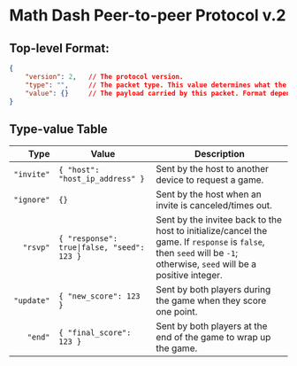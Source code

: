 # Math Dash Peer-to-peer Protocol v.2
## Top-level Format:
```json
{
    "version": 2,   // The protocol version.
    "type": "",     // The packet type. This value determines what the `value' field will contain.
    "value": {}     // The payload carried by this packet. Format depends on `type'.
}
```
## Type-value Table
|     Type | Value                                       | Description
|        -:|-                                            |-
|`"invite"`|`{ "host": "host_ip_address" }`              | Sent by the host to another device to request a game.
|`"ignore"`|`{}`                                         | Sent by the host when an invite is canceled/times out.
|  `"rsvp"`|`{ "response": true\|false, "seed": 123 }`   | Sent by the invitee back to the host to initialize/cancel the game. If `response` is `false`, then `seed` will be `-1`; otherwise, `seed` will be a positive integer.
|`"update"`|`{ "new_score": 123 }`                       | Sent by both players during the game when they score one point.
|   `"end"`|`{ "final_score": 123 }`                     | Sent by both players at the end of the game to wrap up the game.
